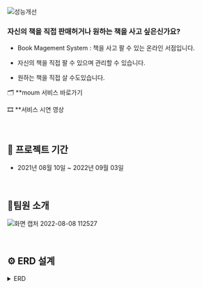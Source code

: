 
![성능개선](https://user-images.githubusercontent.com/81284265/183325107-c8556399-b0d0-4daa-a87a-8d59053d4f4a.png)

### 자신의 책을 직접 판매허거나 원하는 책을 사고 싶은신가요?

- Book Magement System : 책을 사고 팔 수 있는 온라인 서점입니다.

- 자신의 책을 직접 팔 수 있으며 관리할 수 있습니다. 
- 원하는 책을 직접 살 수도있습니다.

🗂 **moum 서비스 바로가기

🎞 **서비스 시연 영상

<br />
 
 
 ## 📆 프로젝트 기간
* 2021년 08월 10일 ~ 2022년 09월 03일   

<br />

## 👥팀원 소개

 ![화면 캡처 2022-08-08 112527](https://user-images.githubusercontent.com/81284265/183326006-25452f8e-a402-4276-bf9f-2083e63426b5.png)

<br />

## ⚙ ERD 설계
<details>
<summary>ERD</summary>
<div markdown="1">
  
![화면 캡처 2022-08-08 112849](https://user-images.githubusercontent.com/81284265/183326348-74325841-8da3-44c3-aba8-7c8d8846e2d8.png)


</div>
</details>



